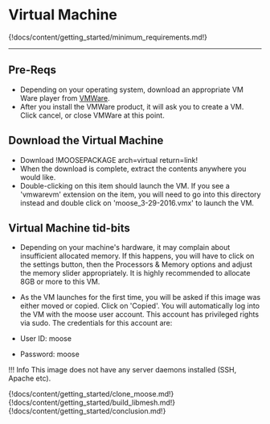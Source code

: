 # Virtual Machine

{!docs/content/getting_started/minimum_requirements.md!}

---
## Pre-Reqs
* Depending on your operating system, download an appropriate VM Ware player from [VMWare](https://www.vmware.com/).
* After you install the VMWare product, it will ask you to create a VM. Click cancel, or close VMWare at this point.

## Download the Virtual Machine

* Download !MOOSEPACKAGE arch=virtual return=link!
* When the download is complete, extract the contents anywhere you would like.
* Double-clicking on this item should launch the VM. If you see a 'vmwarevm' extension on the item, you will need to go into this directory instead and double click on 'moose_3-29-2016.vmx' to launch the VM.

## Virtual Machine tid-bits
* Depending on your machine's hardware, it may complain about insufficient allocated memory. If this happens, you will have to click on the settings button, then the Processors & Memory options and adjust the memory slider appropriately. It is highly recommended to allocate 8GB or more to this VM.

* As the VM launches for the first time, you will be asked if this image was either moved or copied. Click on 'Copied'. You will automatically log into the VM with the moose user account. This account has privileged rights via sudo. The credentials for this account are:

* User ID: moose
* Password: moose

!!! Info
    This image does not have any server daemons installed (SSH, Apache etc).

{!docs/content/getting_started/clone_moose.md!}
{!docs/content/getting_started/build_libmesh.md!}
{!docs/content/getting_started/conclusion.md!}

